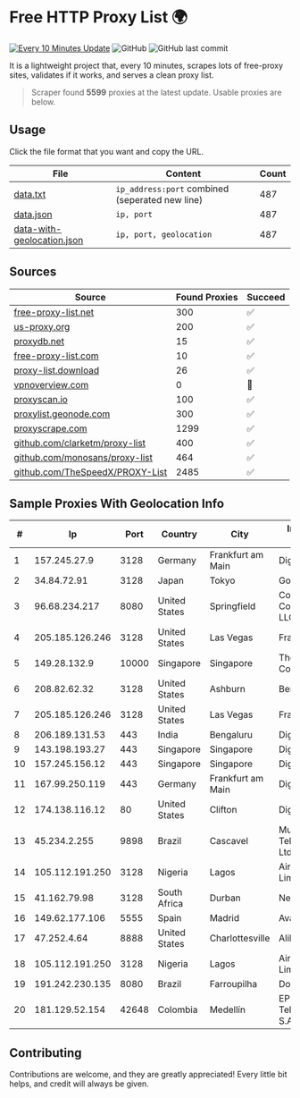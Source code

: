 
# Free HTTP Proxy List 🌍

[![Every 10 Minutes Update](https://github.com/mertguvencli/http-proxy-list/actions/workflows/main.yml/badge.svg?branch=main)](https://github.com/mertguvencli/http-proxy-list/actions/workflows/main.yml)
![GitHub](https://img.shields.io/github/license/mertguvencli/http-proxy-list)
![GitHub last commit](https://img.shields.io/github/last-commit/mertguvencli/http-proxy-list)

It is a lightweight project that, every 10 minutes, scrapes lots of free-proxy sites, validates if it works, and serves a clean proxy list.


> Scraper found **5599** proxies at the latest update. Usable proxies are below.

## Usage

Click the file format that you want and copy the URL.


|File|Content|Count|
|----|-------|-----|
|[data.txt](https://raw.githubusercontent.com/mertguvencli/http-proxy-list/main/proxy-list/data.txt)|`ip_address:port` combined (seperated new line)|487|
|[data.json](https://raw.githubusercontent.com/mertguvencli/http-proxy-list/main/proxy-list/data.json)|`ip, port`|487|
|[data-with-geolocation.json](https://raw.githubusercontent.com/mertguvencli/http-proxy-list/main/proxy-list/data-with-geolocation.json)|`ip, port, geolocation`|487|

## Sources

|Source|Found Proxies|Succeed|
|------|-------------|-------|
|[free-proxy-list.net](https://free-proxy-list.net)|300|✅|
|[us-proxy.org](https://www.us-proxy.org)|200|✅|
|[proxydb.net](http://proxydb.net)|15|✅|
|[free-proxy-list.com](https://free-proxy-list.com/?page=&port=&type%5B%5D=http&type%5B%5D=https&up_time=0&search=Search)|10|✅|
|[proxy-list.download](https://www.proxy-list.download/HTTP)|26|✅|
|[vpnoverview.com](https://vpnoverview.com/privacy/anonymous-browsing/free-proxy-servers)|0|🚫|
|[proxyscan.io](https://www.proxyscan.io)|100|✅|
|[proxylist.geonode.com](https://proxylist.geonode.com/api/proxy-list?limit=300&page=1&sort_by=lastChecked&sort_type=desc&protocols=http,https)|300|✅|
|[proxyscrape.com](https://api.proxyscrape.com/v2/?request=displayproxies&protocol=http&timeout=10000&country=all&ssl=all&anonymity=all)|1299|✅|
|[github.com/clarketm/proxy-list](https://raw.githubusercontent.com/clarketm/proxy-list/master/proxy-list-raw.txt)|400|✅|
|[github.com/monosans/proxy-list](https://raw.githubusercontent.com/monosans/proxy-list/main/proxies/http.txt)|464|✅|
|[github.com/TheSpeedX/PROXY-List](https://raw.githubusercontent.com/TheSpeedX/PROXY-List/master/http.txt)|2485|✅|


## Sample Proxies With Geolocation Info

|#|Ip|Port|Country|City|Internet Service Provider|
|-|--|----|-------|----|-------------------------|
|1|157.245.27.9|3128|Germany|Frankfurt am Main|DigitalOcean, LLC|
|2|34.84.72.91|3128|Japan|Tokyo|Google LLC|
|3|96.68.234.217|8080|United States|Springfield|Comcast Cable Communications, LLC|
|4|205.185.126.246|3128|United States|Las Vegas|FranTech Solutions|
|5|149.28.132.9|10000|Singapore|Singapore|The Constant Company|
|6|208.82.62.32|3128|United States|Ashburn|Bernardi Sounds|
|7|205.185.126.246|3128|United States|Las Vegas|FranTech Solutions|
|8|206.189.131.53|443|India|Bengaluru|DigitalOcean, LLC|
|9|143.198.193.27|443|Singapore|Singapore|DigitalOcean, LLC|
|10|157.245.156.12|443|Singapore|Singapore|DigitalOcean, LLC|
|11|167.99.250.119|443|Germany|Frankfurt am Main|DigitalOcean, LLC|
|12|174.138.116.12|80|United States|Clifton|DigitalOcean, LLC|
|13|45.234.2.255|9898|Brazil|Cascavel|Mundial Telecomunicacao Ltda - ME|
|14|105.112.191.250|3128|Nigeria|Lagos|Airtel Networks Limited|
|15|41.162.79.98|3128|South Africa|Durban|Neotel GAU|
|16|149.62.177.106|5555|Spain|Madrid|Avatel Telecom|
|17|47.252.4.64|8888|United States|Charlottesville|Alibaba.com LLC|
|18|105.112.191.250|3128|Nigeria|Lagos|Airtel Networks Limited|
|19|191.242.230.135|8080|Brazil|Farroupilha|Domi Informatica|
|20|181.129.52.154|42648|Colombia|Medellín|EPM Telecomunicaciones S.A. E.S.P.|



## Contributing

Contributions are welcome, and they are greatly appreciated! Every
little bit helps, and credit will always be given.

